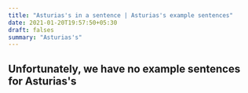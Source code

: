 ```yaml
---
title: "Asturias's in a sentence | Asturias's example sentences"
date: 2021-01-20T19:57:50+05:30
draft: falses
summary: "Asturias's"
---
```

## Unfortunately, we have no example sentences for Asturias's                 

